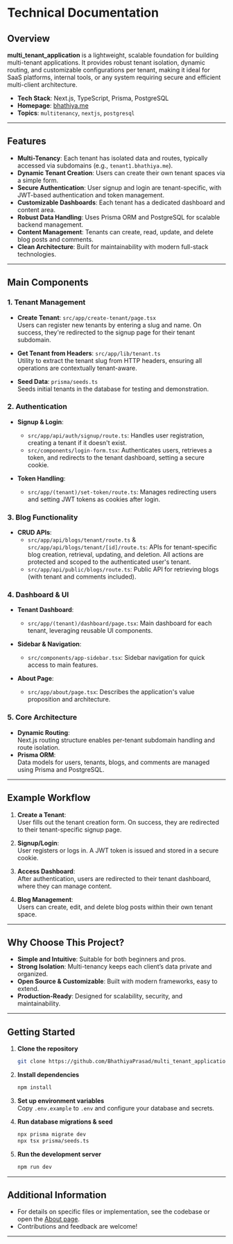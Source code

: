 # Technical Documentation

## Overview

**multi_tenant_application** is a lightweight, scalable foundation for building multi-tenant applications. It provides robust tenant isolation, dynamic routing, and customizable configurations per tenant, making it ideal for SaaS platforms, internal tools, or any system requiring secure and efficient multi-client architecture.

- **Tech Stack**: Next.js, TypeScript, Prisma, PostgreSQL
- **Homepage**: [bhathiya.me](https://bhathiya.me)
- **Topics**: `multitenancy`, `nextjs`, `postgresql`

---

## Features

- **Multi-Tenancy**: Each tenant has isolated data and routes, typically accessed via subdomains (e.g., `tenant1.bhathiya.me`).
- **Dynamic Tenant Creation**: Users can create their own tenant spaces via a simple form.
- **Secure Authentication**: User signup and login are tenant-specific, with JWT-based authentication and token management.
- **Customizable Dashboards**: Each tenant has a dedicated dashboard and content area.
- **Robust Data Handling**: Uses Prisma ORM and PostgreSQL for scalable backend management.
- **Content Management**: Tenants can create, read, update, and delete blog posts and comments.
- **Clean Architecture**: Built for maintainability with modern full-stack technologies.

---

## Main Components

### 1. Tenant Management

- **Create Tenant**: `src/app/create-tenant/page.tsx`  
  Users can register new tenants by entering a slug and name. On success, they're redirected to the signup page for their tenant subdomain.

- **Get Tenant from Headers**: `src/app/lib/tenant.ts`  
  Utility to extract the tenant slug from HTTP headers, ensuring all operations are contextually tenant-aware.

- **Seed Data**: `prisma/seeds.ts`  
  Seeds initial tenants in the database for testing and demonstration.

### 2. Authentication

- **Signup & Login**:
    - `src/app/api/auth/signup/route.ts`: Handles user registration, creating a tenant if it doesn't exist.
    - `src/components/login-form.tsx`: Authenticates users, retrieves a token, and redirects to the tenant dashboard, setting a secure cookie.

- **Token Handling**:
    - `src/app/(tenant)/set-token/route.ts`: Manages redirecting users and setting JWT tokens as cookies after login.

### 3. Blog Functionality

- **CRUD APIs**:
    - `src/app/api/blogs/tenant/route.ts` & `src/app/api/blogs/tenant/[id]/route.ts`: APIs for tenant-specific blog creation, retrieval, updating, and deletion. All actions are protected and scoped to the authenticated user's tenant.
    - `src/app/api/public/blogs/route.ts`: Public API for retrieving blogs (with tenant and comments included).

### 4. Dashboard & UI

- **Tenant Dashboard**:
    - `src/app/(tenant)/dashboard/page.tsx`: Main dashboard for each tenant, leveraging reusable UI components.

- **Sidebar & Navigation**:
    - `src/components/app-sidebar.tsx`: Sidebar navigation for quick access to main features.

- **About Page**:
    - `src/app/about/page.tsx`: Describes the application's value proposition and architecture.

### 5. Core Architecture

- **Dynamic Routing**:  
  Next.js routing structure enables per-tenant subdomain handling and route isolation.
- **Prisma ORM**:  
  Data models for users, tenants, blogs, and comments are managed using Prisma and PostgreSQL.

---

## Example Workflow

1. **Create a Tenant**:  
   User fills out the tenant creation form. On success, they are redirected to their tenant-specific signup page.

2. **Signup/Login**:  
   User registers or logs in. A JWT token is issued and stored in a secure cookie.

3. **Access Dashboard**:  
   After authentication, users are redirected to their tenant dashboard, where they can manage content.

4. **Blog Management**:  
   Users can create, edit, and delete blog posts within their own tenant space.

---

## Why Choose This Project?

- **Simple and Intuitive**: Suitable for both beginners and pros.
- **Strong Isolation**: Multi-tenancy keeps each client’s data private and organized.
- **Open Source & Customizable**: Built with modern frameworks, easy to extend.
- **Production-Ready**: Designed for scalability, security, and maintainability.

---

## Getting Started

1. **Clone the repository**
   ```bash
   git clone https://github.com/BhathiyaPrasad/multi_tenant_application.git
   ```

2. **Install dependencies**
   ```bash
   npm install
   ```

3. **Set up environment variables**  
   Copy `.env.example` to `.env` and configure your database and secrets.

4. **Run database migrations & seed**
   ```bash
   npx prisma migrate dev
   npx tsx prisma/seeds.ts
   ```

5. **Run the development server**
   ```bash
   npm run dev
   ```

---

## Additional Information

- For details on specific files or implementation, see the codebase or open the [About page](https://github.com/BhathiyaPrasad/multi_tenant_application/blob/main/src/app/about/page.tsx).
- Contributions and feedback are welcome!

---